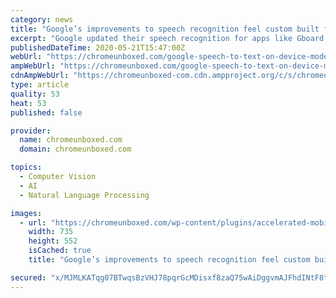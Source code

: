 ```yaml
---
category: news
title: "Google’s improvements to speech recognition feel custom built for life with face masks"
excerpt: "Google updated their speech recognition for apps like Gboard that made the service much better at understanding mumbles and other poorly-pronounced syllables. For various reasons, this update was a huge step forward for accessibility,"
publishedDateTime: 2020-05-21T15:47:00Z
webUrl: "https://chromeunboxed.com/google-speech-to-text-on-device-model-masks-covid-19-pandemic/"
ampWebUrl: "https://chromeunboxed.com/google-speech-to-text-on-device-model-masks-covid-19-pandemic/?amp"
cdnAmpWebUrl: "https://chromeunboxed-com.cdn.ampproject.org/c/s/chromeunboxed.com/google-speech-to-text-on-device-model-masks-covid-19-pandemic/?amp"
type: article
quality: 53
heat: 53
published: false

provider:
  name: chromeunboxed.com
  domain: chromeunboxed.com

topics:
  - Computer Vision
  - AI
  - Natural Language Processing

images:
  - url: "https://chromeunboxed.com/wp-content/plugins/accelerated-mobile-pages/images/SD-default-image.png"
    width: 735
    height: 552
    isCached: true
    title: "Google’s improvements to speech recognition feel custom built for life with face masks"

secured: "x/MJMLKATqg07BTwqsBzVHJ78pqrGcMDisxf8zaQ75wAiDggvmAJFhdINtF8tYoTbH4BUHoFq7SNTmeV+KNoNt0/SokLJ36semOIHxMpz6st14aE130w+4FA/npU00T2JipdbbXdJnSn1HVlLOMLZY2+nP20+UGqQ096IVFHSuaTRNP1OTKfFqQJJ9qKNosXJuzRGLyizX5uB3pbOf11LOZ8lJJGyhLiVTFnJnPl/jVuHq9Qg4dZx/WeeizHAkFij4lnABwGvITF0MNek4yO7oLArzleBLv332D9Nx8giaZE5RTfybDz5PQO5nPTNnuh;FbC73HnmYVKuwfi0hCKmSg=="
---
```


